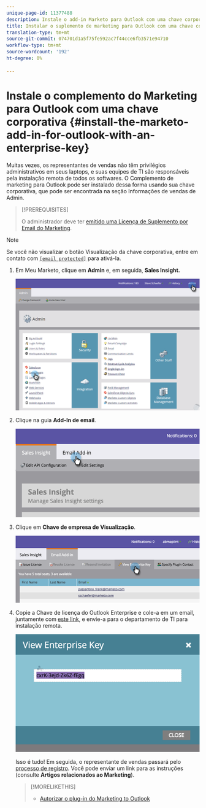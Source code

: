 ```yaml
---
unique-page-id: 11377488
description: Instale o add-in Marketo para Outlook com uma chave corporativa - Documentos do marketing - Documentação do produto
title: Instalar o suplemento de marketing para Outlook com uma chave corporativa
translation-type: tm+mt
source-git-commit: 074701d1a5f75fe592ac7f44cce6fb3571e94710
workflow-type: tm+mt
source-wordcount: '192'
ht-degree: 0%

---
```



# Instale o complemento do Marketing para Outlook com uma chave corporativa {#install-the-marketo-add-in-for-outlook-with-an-enterprise-key}

Muitas vezes, os representantes de vendas não têm privilégios administrativos em seus laptops, e suas equipes de TI são responsáveis pela instalação remota de todos os softwares. O Complemento de marketing para Outlook pode ser instalado dessa forma usando sua chave corporativa, que pode ser encontrada na seção Informações de vendas de Admin.

>[!PREREQUISITES]
>
>O administrador deve ter [emitido uma Licença de Suplemento por Email do Marketing](issue-a-marketo-email-add-in-license.md).

>[!NOTE]
>
>Se você não visualizar o botão Visualização da chave corporativa, entre em contato com [`[email protected]`](http://docs.marketo.com/cdn-cgi/l/email-protection#1c6f696c6c736e685c717d6e77796873327f7371) para ativá-la.

1. Em Meu Marketo, clique em **Admin** e, em seguida, **Sales Insight.**

   ![](assets/image2016-7-25-14-3a22-3a12.png)

1. Clique na guia **Add-In de email**.

   ![](assets/image2016-7-25-14-3a23-3a57.png)

1. Clique em **Chave de empresa de Visualização**.

   ![](assets/image2016-7-25-14-3a35-3a38.png)

1. Copie a Chave de licença do Outlook Enterprise e cole-a em um email, juntamente com [este link](marketo-outlook-plugin-installation-by-it.md), e envie-a para o departamento de TI para instalação remota.

   ![](assets/image2016-7-25-14-3a39-3a9.png)

   Isso é tudo! Em seguida, o representante de vendas passará pelo [processo de registro](authorize-the-marketo-outlook-plugin.md). Você pode enviar um link para as instruções (consulte **Artigos relacionados ao Marketing**).

   >[!MORELIKETHIS]
   >
   >
   >    
   >    
   >    * [Autorizar o plug-in do Marketing to Outlook](authorize-the-marketo-outlook-plugin.md)


